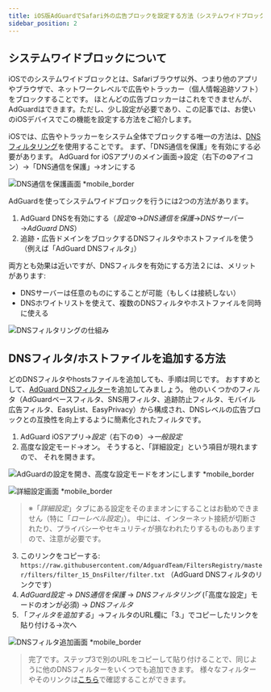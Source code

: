 ```yaml
---
title: iOS版AdGuardでSafari外の広告ブロックを設定する方法（システムワイドブロック）
sidebar_position: 2
---
```


## システムワイドブロックについて

iOSでのシステムワイドブロックとは、Safariブラウザ以外、つまり他のアプリやブラウザで、ネットワークレベルで広告やトラッカー（個人情報追跡ソフト）をブロックすることです。 ほとんどの広告ブロッカーはこれをできませんが、AdGuardはできます。ただし、少し設定が必要であり、この記事では、お使いのiOSデバイスでこの機能を設定する方法をご紹介します。

iOSでは、広告やトラッカーをシステム全体でブロックする唯一の方法は、[DNSフィルタリング](https://adguard-dns.io/kb/general/dns-filtering/)を使用することです。 まず、「DNS通信を保護」を有効にする必要があります。 AdGuard for iOSアプリのメイン画面→設定（右下の⚙アイコン）→「DNS通信を保護」→オンにする

![DNS通信を保護画面 *mobile_border](https://cdn.adguard.com/public/Adguard/Blog/ios_dns_protection_ja.PNG)

AdGuardを使ってシステムワイドブロックを行うには2つの方法があります。

1. AdGuard DNSを有効にする（*設定*⚙→*DNS通信を保護*→*DNSサーバー*→*AdGuard DNS*）
2. 追跡・広告ドメインをブロックするDNSフィルタやホストファイルを使う（例えば「AdGuard DNSフィルタ」）

両方とも効果は近いですが、DNSフィルタを有効にする方法２には、メリットがあります:

* DNSサーバーは任意のものにすることが可能（もしくは接続しない）
* DNSホワイトリストを使えて、複数のDNSフィルタやホストファイルを同時に使える

![DNSフィルタリングの仕組み](https://cdn.adguard.com/public/Adguard/kb/DNS_filtering/how_dns_filtering_works_ja.png)

## DNSフィルタ/ホストファイルを追加する方法

どのDNSフィルタやhostsファイルを追加しても、手順は同じです。 おすすめとして、[AdGuard DNSフィルター](https://github.com/AdguardTeam/AdguardSDNSFilter)を追加してみましょう。 他のいくつかのフィルタ（AdGuardベースフィルタ、SNS用フィルタ、追跡防止フィルタ、モバイル広告フィルタ、EasyList、EasyPrivacy）から構成され、DNSレベルの広告ブロックとの互換性を向上するように簡素化されたフィルタです。

1. AdGuard iOSアプリ→*設定*（右下の⚙）→*一般設定*
2. 高度な設定モード→オン。 そうすると、「詳細設定」という項目が現れますので、 それを開きます。

![AdGuardの設定を開き、高度な設定モードをオンにします *mobile_border](https://cdn.adguard.com/public/Adguard/Release_notes/iOS/v4.0/advanced_mode_ja.jpg)

![詳細設定画面 *mobile_border](https://cdn.adguard.com/public/Adguard/Blog/ios_advanced_settings_ja.PNG)

> ※「*詳細設定*」タブにある設定をそのままオンにすることはお勧めできません（特に「*ローレベル設定*」）。 中には、インターネット接続が切断されたり、プライバシーやセキュリティが損なわれたりするものもありますので、注意が必要です。 　

3. このリンクをコピーする: `https://raw.githubusercontent.com/AdguardTeam/FiltersRegistry/master/filters/filter_15_DnsFilter/filter.txt` （AdGuard DNSフィルタのリンクです）
4. *AdGuard設定* → *DNS通信を保護* → *DNSフィルタリング* (「高度な設定」モードのオンが必須) → *DNSフィルタ*
5. 「*フィルタを追加する*」→フィルタのURL欄に「3.」でコピーしたリンクを貼り付ける→次へ

![DNSフィルタ追加画面 *mobile_border](https://cdn.adguard.com/public/Adguard/Blog/ios_adding_a_filter_ja.PNG)

> 完了です。ステップ3で別のURLをコピーして貼り付けることで、同じように他のDNSフィルターをいくつでも追加できます。 様々なフィルターやそのリンクは[こちら](https://filterlists.com)で確認することができます。
